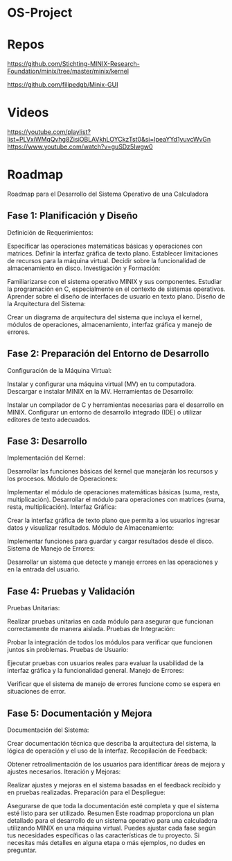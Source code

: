 # OS-Project
# Repos

https://github.com/Stichting-MINIX-Research-Foundation/minix/tree/master/minix/kernel

https://github.com/filipedgb/Minix-GUI

# Videos
https://youtube.com/playlist?list=PLVxiWMqQvhg8ZisiOBLAVkhLOYCkzTst0&si=IpeaYYd1yuvcWvGn
https://www.youtube.com/watch?v=guSDz5Iwgw0

# Roadmap
Roadmap para el Desarrollo del Sistema Operativo de una Calculadora
## Fase 1: Planificación y Diseño
Definición de Requerimientos:

Especificar las operaciones matemáticas básicas y operaciones con matrices.
Definir la interfaz gráfica de texto plano.
Establecer limitaciones de recursos para la máquina virtual.
Decidir sobre la funcionalidad de almacenamiento en disco.
Investigación y Formación:

Familiarizarse con el sistema operativo MINIX y sus componentes.
Estudiar la programación en C, especialmente en el contexto de sistemas operativos.
Aprender sobre el diseño de interfaces de usuario en texto plano.
Diseño de la Arquitectura del Sistema:

Crear un diagrama de arquitectura del sistema que incluya el kernel, módulos de operaciones, almacenamiento, interfaz gráfica y manejo de errores.
## Fase 2: Preparación del Entorno de Desarrollo
Configuración de la Máquina Virtual: 

Instalar y configurar una máquina virtual (MV) en tu computadora.
Descargar e instalar MINIX en la MV.
Herramientas de Desarrollo:

Instalar un compilador de C y herramientas necesarias para el desarrollo en MINIX.
Configurar un entorno de desarrollo integrado (IDE) o utilizar editores de texto adecuados.
## Fase 3: Desarrollo
Implementación del Kernel:

Desarrollar las funciones básicas del kernel que manejarán los recursos y los procesos.
Módulo de Operaciones:

Implementar el módulo de operaciones matemáticas básicas (suma, resta, multiplicación).
Desarrollar el módulo para operaciones con matrices (suma, resta, multiplicación).
Interfaz Gráfica:

Crear la interfaz gráfica de texto plano que permita a los usuarios ingresar datos y visualizar resultados.
Módulo de Almacenamiento:

Implementar funciones para guardar y cargar resultados desde el disco.
Sistema de Manejo de Errores:

Desarrollar un sistema que detecte y maneje errores en las operaciones y en la entrada del usuario.
## Fase 4: Pruebas y Validación
Pruebas Unitarias:

Realizar pruebas unitarias en cada módulo para asegurar que funcionan correctamente de manera aislada.
Pruebas de Integración:

Probar la integración de todos los módulos para verificar que funcionen juntos sin problemas.
Pruebas de Usuario:

Ejecutar pruebas con usuarios reales para evaluar la usabilidad de la interfaz gráfica y la funcionalidad general.
Manejo de Errores:

Verificar que el sistema de manejo de errores funcione como se espera en situaciones de error.
## Fase 5: Documentación y Mejora
Documentación del Sistema:

Crear documentación técnica que describa la arquitectura del sistema, la lógica de operación y el uso de la interfaz.
Recopilación de Feedback:

Obtener retroalimentación de los usuarios para identificar áreas de mejora y ajustes necesarios.
Iteración y Mejoras:

Realizar ajustes y mejoras en el sistema basadas en el feedback recibido y en pruebas realizadas.
Preparación para el Despliegue:

Asegurarse de que toda la documentación esté completa y que el sistema esté listo para ser utilizado.
Resumen
Este roadmap proporciona un plan detallado para el desarrollo de un sistema operativo para una calculadora utilizando MINIX en una máquina virtual. Puedes ajustar cada fase según tus necesidades específicas o las características de tu proyecto. Si necesitas más detalles en alguna etapa o más ejemplos, no dudes en preguntar.


